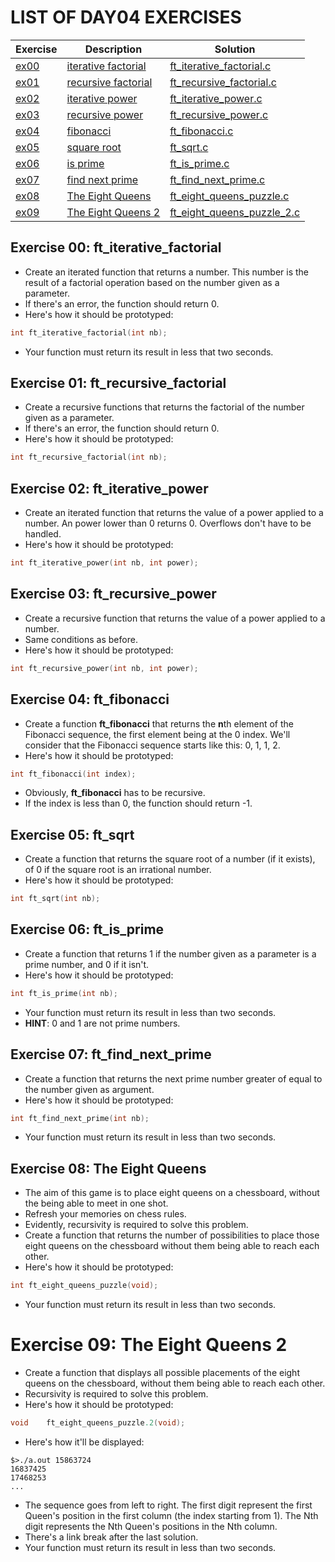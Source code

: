 # LIST OF DAY04 EXERCISES

|Exercise        |Description                    |Solution                     |
|-------------|-------------------------------|-----------------------------|
|[ex00](https://github.com/achrafelkhnissi/Computer-Science/blob/master/1337/DAYS/DAY04/ex00)      |[iterative factorial](https://github.com/achrafelkhnissi/Computer-Science/blob/master/1337/DAYS/DAY04/ex00/README.md)          |[ft_iterative_factorial.c](https://github.com/achrafelkhnissi/Computer-Science/blob/master/1337/DAYS/DAY04/ex00/ft_iterative_factorial.c) |
|[ex01](https://github.com/achrafelkhnissi/Computer-Science/blob/master/1337/DAYS/DAY04/ex01)     |[recursive factorial](https://github.com/achrafelkhnissi/Computer-Science/blob/master/1337/DAYS/DAY04/ex01/README.md)  |[ft_recursive_factorial.c](https://github.com/achrafelkhnissi/Computer-Science/blob/master/1337/DAYS/DAY04/ex01/ft_recursive_factorial.c)  |
|[ex02](https://github.com/achrafelkhnissi/Computer-Science/blob/master/1337/DAYS/DAY04/ex02)   |[iterative power](https://github.com/achrafelkhnissi/Computer-Science/blob/master/1337/DAYS/DAY04/ex02/README.md)           |[ft_iterative_power.c](https://github.com/achrafelkhnissi/Computer-Science/blob/master/1337/DAYS/DAY04/ex02/ft_iterative_power.c)         |
|[ex03](https://github.com/achrafelkhnissi/Computer-Science/blob/master/1337/DAYS/DAY04/ex03)   |[recursive power](https://github.com/achrafelkhnissi/Computer-Science/blob/master/1337/DAYS/DAY04/ex03/README.md)           |[ft_recursive_power.c](https://github.com/achrafelkhnissi/Computer-Science/blob/master/1337/DAYS/DAY04/ex03/ft_recursive_power.c)      |
|[ex04](https://github.com/achrafelkhnissi/Computer-Science/blob/master/1337/DAYS/DAY04/ex04)   |[fibonacci](https://github.com/achrafelkhnissi/Computer-Science/blob/master/1337/DAYS/DAY04/ex04/README.md)        |[ft_fibonacci.c](https://github.com/achrafelkhnissi/Computer-Science/blob/master/1337/DAYS/DAY04/ex04/ft_fibonacci.c)  |
|[ex05](https://github.com/achrafelkhnissi/Computer-Science/blob/master/1337/DAYS/DAY04/ex05)   |[square root](https://github.com/achrafelkhnissi/Computer-Science/blob/master/1337/DAYS/DAY04/ex05/README.md)       |[ft_sqrt.c](https://github.com/achrafelkhnissi/Computer-Science/blob/master/1337/DAYS/DAY04/ex05/ft_sqrt.c)       |
|[ex06](https://github.com/achrafelkhnissi/Computer-Science/blob/master/1337/DAYS/DAY04/ex06)   |[is prime](https://github.com/achrafelkhnissi/Computer-Science/blob/master/1337/DAYS/DAY04/ex06/README.md)           |[ft_is_prime.c](https://github.com/achrafelkhnissi/Computer-Science/blob/master/1337/DAYS/DAY04/ex06/ft_is_prime.c) |
|[ex07](https://github.com/achrafelkhnissi/Computer-Science/blob/master/1337/DAYS/DAY04/ex07)   |[find next prime](https://github.com/achrafelkhnissi/Computer-Science/blob/master/1337/DAYS/DAY04/ex07/README.md)        |[ft_find_next_prime.c](https://github.com/achrafelkhnissi/Computer-Science/blob/master/1337/DAYS/DAY04/ex07/ft_find_next_prime.c)       |
|[ex08](https://github.com/achrafelkhnissi/Computer-Science/blob/master/1337/DAYS/DAY04/ex08)   |[The Eight Queens](https://github.com/achrafelkhnissi/Computer-Science/blob/master/1337/DAYS/DAY04/ex08/README.md)     |[ft_eight_queens_puzzle.c](https://github.com/achrafelkhnissi/Computer-Science/blob/master/1337/DAYS/DAY04/ex08/ft_eight_queens_puzzle.c)|
|[ex09](https://github.com/achrafelkhnissi/Computer-Science/blob/master/1337/DAYS/DAY04/ex09)   |[The Eight Queens 2](https://github.com/achrafelkhnissi/Computer-Science/blob/master/1337/DAYS/DAY04/ex09/README.md) |[ft_eight_queens_puzzle_2.c](https://github.com/achrafelkhnissi/Computer-Science/blob/master/1337/DAYS/DAY04/ex09/ft_eight_queens_puzzle_2.c) |








































## Exercise 00: ft_iterative_factorial
- Create an iterated function that returns a number. This number is the result of a factorial operation based on the number given as a parameter.
- If there's an error, the function should return 0.
- Here's how it should be prototyped:
```C
int	ft_iterative_factorial(int nb);
```
- Your function must return its result in less that two seconds.

## Exercise 01: ft_recursive_factorial
- Create a recursive functions that returns the factorial of the number given as a parameter.
- If there's an error, the function should return 0.
- Here's how it should be prototyped:
```C
int	ft_recursive_factorial(int nb);
```

## Exercise 02: ft_iterative_power
- Create an iterated function that returns the value of a power applied to a number. An power lower than 0 returns 0. Overflows don't have to be handled.
- Here's how it should be prototyped:
```C
int	ft_iterative_power(int nb, int power);
```

## Exercise 03: ft_recursive_power
- Create a recursive function that returns the value of a power applied to a number.
- Same conditions as before.
- Here's how it should be prototyped:
```C
int	ft_recursive_power(int nb, int power);
```

## Exercise 04: ft_fibonacci
- Create a function **ft_fibonacci** that returns the **n**th element of the Fibonacci sequence, the first element being at the 0 index. We'll consider that the Fibonacci sequence starts like this: 0, 1, 1, 2.
- Here's how it should be prototyped:
```C
int	ft_fibonacci(int index);
```
- Obviously, **ft_fibonacci** has to be recursive.
- If the index is less than 0, the function should return -1.

## Exercise 05: ft_sqrt
- Create a function that returns the square root of a number (if it exists), of 0 if the square root is an irrational number.
- Here's how it should be prototyped:
```C
int	ft_sqrt(int nb);
```

## Exercise 06: ft_is_prime
- Create a function that returns 1 if the number given as a parameter is a prime number, and 0 if it isn't.
- Here's how it should be prototyped:
```C
int	ft_is_prime(int nb);
```
- Your function must return its result in less than two seconds.
- **HINT**: 0 and 1 are not prime numbers.

## Exercise 07: ft_find_next_prime
- Create a function that returns the next prime number greater of equal to the number given as argument.
- Here's how it should be prototyped:
```C
int	ft_find_next_prime(int nb);
```
- Your function must return its result in less than two seconds.

## Exercise 08: The Eight Queens
- The aim of this game is to place eight queens on a chessboard, without the being able to meet in one shot.
- Refresh your memories on chess rules.
- Evidently, recursivity is required to solve this problem.
- Create a function that returns the number of possibilities to place those eight queens on the chessboard without them being able to reach each other.
- Here's how it should be prototyped:
```C
int	ft_eight_queens_puzzle(void);
```
- Your function must return its result in less than two seconds.

# Exercise 09: The Eight Queens 2
- Create a function that displays all possible placements of the eight queens on the chessboard, without them being able to reach each other.
- Recursivity is required to solve this problem.
- Here's how it should be prototyped:
```C
void	ft_eight_queens_puzzle.2(void);
```
- Here's how it'll be displayed:
```
$>./a.out 15863724
16837425
17468253
...
```
- The sequence goes from left to right. The first digit represent the first Queen's position in the first column (the index starting from 1). The Nth digit represents the Nth Queen's positions in the Nth column.
- There's a link break after the last solution.
- Your function must return its result in less than two seconds.


